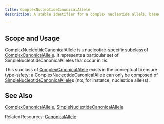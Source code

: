 ```yaml
---
title: ComplexNucleotideCanonicalAllele
description: A stable identifier for a complex nucleotide allele, based on an aggregation of SimpleNucleotideCanonicalAlleles.

---
```



Scope and Usage
---------------

ComplexNucleotideCanonicalAllele is a nucleotide-specific subclass of [ComplexCanonicalAllele](complex_canonical_allele.html).  It represents a particular set of SimpleNucleotideCanonicalAlleles that occur in *cis*.

This subclass of [ComplexCanonicalAllele](complex_canonical_allele.html) exists in the conceptual to ensure type-safety: a ComplexNucleotideCanonicalAllele can only be composed of [SimpleNucleotideCanonicalAllele](simple_nucleotide_canonical_allele.html)s (not, for instance, nucleotide alleles).

See Also
--------

[ComplexCanonicalAllele](complex_canonical_allele.html), [SimpleNucleotideCanonicalAllele](simple_nucleotide_canonical_allele.html)

Related Resources: [CanonicalAllele](/allele/resource/canonical_allele/index.html)